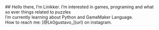 <p align="center"> 
  <img alt="" src="https://cdn.80.lv/api/upload/post/4699/5d2cc879b019d.gif">
</p>
## Hello there, I’m Linikker.
I’m interested in games, programing and what so ever things related to puzzles<br>
I’m currently learning about Python and GameMaker Language.<br>
How to reach me: [@Lk0gustavo_](url) on instagram.

<!---
Linikker/Linikker is a ✨ special ✨ repository because its `README.md` (this file) appears on your GitHub profile.
You can click the Preview link to take a look at your changes.
--->
